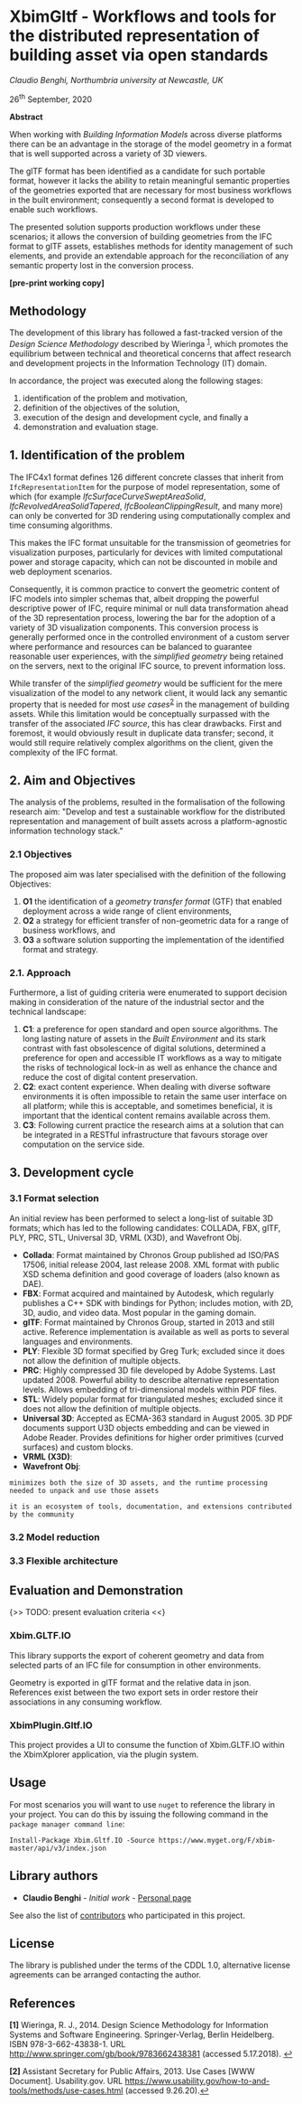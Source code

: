 # XbimGltf - Workflows and tools for the distributed representation of building asset via open standards

_Claudio Benghi, Northumbria university at Newcastle, UK_

26<sup>th</sup> September, 2020

__Abstract__

When working with _Building Information Models_ across diverse platforms there can be an advantage in
the storage of the model geometry in a format that is well supported across a variety of 3D viewers.

The glTF format has been identified as a candidate for such portable format, however it lacks the ability to retain
meaningful semantic properties of the geometries exported that are necessary for most business workflows in the
built environment; consequently a second format is developed to enable such workflows.

The presented solution supports production workflows under these scenarios; it allows the conversion of building geometries from the IFC format to glTF assets, establishes methods for identity management of such elements, and provide an extendable approach for the reconciliation of any semantic property lost in the conversion process.

__[pre-print working copy]__

## Methodology

The development of this library has followed a fast-tracked version of the _Design Science Methodology_ described by Wieringa <sup id="a1">[1](#f1)</sup>, which promotes the equilibrium between technical and theoretical concerns
that affect research and development projects in the Information Technology (IT) domain.

In accordance, the project was executed along the following stages:
1. identification of the problem and motivation,
2. definition of the objectives of the solution,
3. execution of the design and development cycle, and finally a
4. demonstration and evaluation stage.

## 1. Identification of the problem

The IFC4x1 format defines 126 different concrete classes that inherit from ```IfcRepresentationItem``` for the purpose of model representation, some of which (for example _IfcSurfaceCurveSweptAreaSolid_, _IfcRevolvedAreaSolidTapered_, _IfcBooleanClippingResult_, and many more) can only be converted for 3D rendering using computationally complex and time consuming algorithms.

This makes the IFC format unsuitable for the transmission of geometries for visualization purposes, particularly for  devices with limited computational power and storage capacity, which can not be discounted in mobile and web deployment scenarios.

Consequently, it is common practice to convert the geometric content of IFC models into simpler schemas that, albeit dropping the powerful descriptive power of IFC, require minimal or null data transformation ahead of the 3D representation process, lowering the bar for the adoption of a variety of 3D visualization components.
This conversion process is generally performed once in the controlled environment of a custom server where performance and resources can be balanced to guarantee reasonable user experiences, with the _simplified geometry_  being retained on the servers, next to the original IFC source, to prevent information loss.

While transfer of the _simplified geometry_ would be sufficient for the mere visualization of the model to any network client, it would lack any semantic property that is needed for most _use cases_<sup id="a2">[2](#f2)</sup> in the management of building assets.
While this limitation would be conceptually surpassed with the transfer of the associated _IFC source_, this has clear drawbacks. First and foremost, it would obviously result in duplicate data transfer; second, it would still require relatively complex algorithms on the client, given the complexity of the IFC format.

## 2. Aim and Objectives

The analysis of the problems, resulted in the formalisation of the following research aim: "Develop and test a sustainable workflow for the distributed representation and management of built assets across a platform-agnostic information technology stack."

### 2.1 Objectives

The proposed aim was later specialised with the definition of the following Objectives:

1. __O1__ the identification of a _geometry transfer format_ (GTF) that enabled deployment across a wide range of client environments,
2. __O2__ a strategy for efficient transfer of non-geometric data for a range of business workflows, and
3. __O3__ a software solution supporting the implementation of the identified format and strategy.

### 2.1. Approach

Furthermore, a list of guiding criteria were enumerated to support decision making in consideration of the nature of the industrial sector and the technical landscape:

1. __C1__: a preference for open standard and open source algorithms. The long lasting nature of assets in the _Built Environment_ and its stark contrast with fast obsolescence of digital solutions, determined a preference for open and accessible IT workflows as a way to mitigate the risks of technological lock-in as well as enhance the chance and reduce the cost of digital content preservation.
1. __C2__: exact content experience. When dealing with diverse software environments it is often impossible to retain the same user interface on all platform; while this is acceptable, and sometimes beneficial, it is important that the identical content remains available across them.
1. __C3__: Following current practice the research aims at a solution that can be integrated in a RESTful infrastructure that favours storage over computation on the service side.

## 3. Development cycle

### 3.1 Format selection

An initial review has been performed to select a long-list of suitable 3D formats; which has led to the following candidates: COLLADA, FBX, glTF, PLY, PRC, STL, Universal 3D, VRML (X3D), and Wavefront Obj.

- __Collada__: Format maintained by Chronos Group published ad ISO/PAS 17506, initial release 2004, last release 2008. XML format with public XSD schema definition and good coverage of loaders (also known as DAE).
- __FBX__: Format acquired and maintained by Autodesk, which regularly publishes a C++ SDK with bindings for Python; includes motion, with 2D, 3D, audio, and video data. Most popular in the gaming domain.
- __glTF__: Format maintained by Chronos Group, started in 2013 and still active. Reference implementation is available as well as ports to several languages and environments.
- __PLY__: Flexible 3D format specified by Greg Turk; excluded since it does not allow the definition of multiple objects.
- __PRC__: Highly compressed 3D file developed by Adobe Systems. Last updated 2008. Powerful ability to describe alternative representation levels. Allows embedding of tri-dimensional models within PDF files.
- __STL__: Widely popular format for triangulated meshes; excluded since it does not allow the definition of multiple objects.
- __Universal 3D__: Accepted as ECMA-363 standard in August 2005. 3D PDF documents support U3D objects embedding and can be viewed in Adobe Reader. Provides definitions for higher order primitives (curved surfaces) and custom blocks.
- __VRML (X3D)__:
- __Wavefront Obj__:


```
minimizes both the size of 3D assets, and the runtime processing needed to unpack and use those assets
```

```
it is an ecosystem of tools, documentation, and extensions contributed by the community
```


### 3.2 Model reduction

### 3.3 Flexible architecture

## Evaluation and Demonstration

{>> TODO: present evaluation criteria <<}

### Xbim.GLTF.IO

This library supports the export of coherent geometry and data from selected parts of an IFC file for consumption in other environments.

Geometry is exported in glTF format and the relative data in json. References exist between the two export sets in order restore their associations in any consuming workflow.

### XbimPlugin.Gltf.IO

This project provides a UI to consume the function of Xbim.GLTF.IO within the XbimXplorer application, via the plugin system.

## Usage

For most scenarios you will want to use ```nuget``` to reference the library in your project. You can do this by issuing the following command in the ```package manager command line```:

```
Install-Package Xbim.Gltf.IO -Source https://www.myget.org/F/xbim-master/api/v3/index.json
```

## Library authors

* **Claudio Benghi** - *Initial work* - [Personal page](https://github.com/CBenghi)

See also the list of [contributors](https://github.com/xBimTeam/XbimGltf/graphs/contributors) who participated in this project.

## License

The library is published under the terms of the CDDL 1.0, alternative license agreements can be arranged contacting the author.

## References

<b id="f1">[1]</b> Wieringa, R. J., 2014. Design Science Methodology for Information Systems and Software Engineering. Springer-Verlag, Berlin Heidelberg. ISBN 978-3-662-43838-1. URL http://www.springer.com/gb/book/9783662438381 (accessed 5.17.2018). [↩](#a1)

<b id="f2">[2]</b> Assistant Secretary for Public Affairs, 2013. Use Cases [WWW Document]. Usability.gov. URL https://www.usability.gov/how-to-and-tools/methods/use-cases.html (accessed 9.26.20).[↩](#a2)
